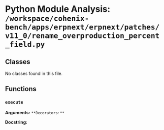 # Python Module Analysis: `/workspace/cohenix-bench/apps/erpnext/erpnext/patches/v11_0/rename_overproduction_percent_field.py`

## Classes

No classes found in this file.


## Functions

### `execute`
**Arguments:** ``
**Decorators:** ``

**Docstring:**
```

```

